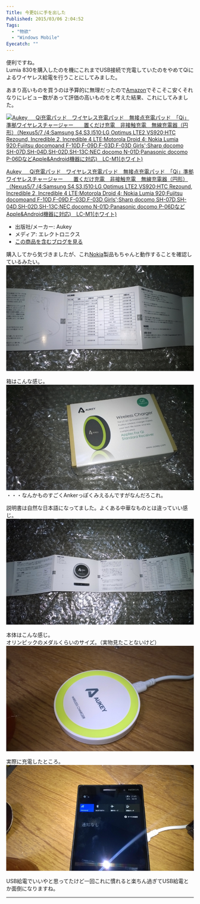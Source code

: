 ```yaml
---
Title: 今更Qiに手を出した
Published: 2015/03/06 2:04:52
Tags:
  - "物欲"
  - "Windows Mobile"
Eyecatch: ""
---
```

<p>便利ですね。<br/>
Lumia 830を購入したのを機にこれまでUSB接続で充電していたのをやめてQiによるワイヤレス給電を行うことにしてみました。</p>

<p>あまり高いものを買うのは予算的に無理だったので<a class="keyword" href="http://d.hatena.ne.jp/keyword/Amazon">Amazon</a>でそこそこ安くそれなりにレビュー数があって評価の高いものをと考えた結果、これにしてみました。</p>

<p><div class="hatena-asin-detail"><a href="http://www.amazon.co.jp/exec/obidos/ASIN/B00M8R1750/ovis91-22/"><img src="http://ecx.images-amazon.com/images/I/51EN2RjkzyL._SL160_.jpg" class="hatena-asin-detail-image" alt="Aukey 　 Qi充電パッド　ワイヤレス充電パッド　無接点充電パッド　「Qi」準拠ワイヤレスチャージャー　　置くだけ充電　非接触充電　無線充電器（円形）（Nexus5/7 /4;Samsung S4,S3,I510;LG Optimus LTE2,VS920;HTC Rezound, Incredible 2, Incredible 4 LTE;Motorola Droid 4; Nokia Lumia 920;Fujitsu docomoand F-10D,F-09D,F-03D,F-03D Girls';Sharp docomo SH-07D,SH-04D,SH-02D,SH-13C;NEC docomo N-01D;Panasonic docomo P-06DなどApple&Android機器に対応)　LC-M1(ホワイト)" title="Aukey 　 Qi充電パッド　ワイヤレス充電パッド　無接点充電パッド　「Qi」準拠ワイヤレスチャージャー　　置くだけ充電　非接触充電　無線充電器（円形）（Nexus5/7 /4;Samsung S4,S3,I510;LG Optimus LTE2,VS920;HTC Rezound, Incredible 2, Incredible 4 LTE;Motorola Droid 4; Nokia Lumia 920;Fujitsu docomoand F-10D,F-09D,F-03D,F-03D Girls';Sharp docomo SH-07D,SH-04D,SH-02D,SH-13C;NEC docomo N-01D;Panasonic docomo P-06DなどApple&Android機器に対応)　LC-M1(ホワイト)"></a><div class="hatena-asin-detail-info"><p class="hatena-asin-detail-title"><a href="http://www.amazon.co.jp/exec/obidos/ASIN/B00M8R1750/ovis91-22/">Aukey 　 Qi充電パッド　ワイヤレス充電パッド　無接点充電パッド　「Qi」準拠ワイヤレスチャージャー　　置くだけ充電　非接触充電　無線充電器（円形）（Nexus5/7 /4;Samsung S4,S3,I510;LG Optimus LTE2,VS920;HTC Rezound, Incredible 2, Incredible 4 LTE;Motorola Droid 4; Nokia Lumia 920;Fujitsu docomoand F-10D,F-09D,F-03D,F-03D Girls';Sharp docomo SH-07D,SH-04D,SH-02D,SH-13C;NEC docomo N-01D;Panasonic docomo P-06DなどApple&Android機器に対応)　LC-M1(ホワイト)</a></p><ul><li><span class="hatena-asin-detail-label">出版社/メーカー:</span> Aukey</li><li><span class="hatena-asin-detail-label">メディア:</span> エレクトロニクス</li><li><a href="http://d.hatena.ne.jp/asin/B00M8R1750/ovis91-22" target="_blank">この商品を含むブログを見る</a></li></ul></div><div class="hatena-asin-detail-foot"></div></div></p>

<p>購入してから気づきましたが、これ<a class="keyword" href="http://d.hatena.ne.jp/keyword/Nokia">Nokia</a>製品もちゃんと動作することを確認しているみたい。<br/>
<span itemscope itemtype="http://schema.org/Photograph"><img src="20150218214243.jpg" alt="f:id:Ovis:20150218214243j:plain" title="f:id:Ovis:20150218214243j:plain" class="hatena-fotolife" itemprop="image"></span></p>

<p>箱はこんな感じ。<br/>
<span itemscope itemtype="http://schema.org/Photograph"><img src="20150218213948.jpg" alt="f:id:Ovis:20150218213948j:plain" title="f:id:Ovis:20150218213948j:plain" class="hatena-fotolife" itemprop="image"></span>
・・・なんかものすごくAnkerっぽくみえるんですがなんだろこれ。</p>

<p>説明書は自然な日本語になってました。よくある中華なものとは違っていい感じ。<br/>
<span itemscope itemtype="http://schema.org/Photograph"><img src="20150218214203.jpg" alt="f:id:Ovis:20150218214203j:plain" title="f:id:Ovis:20150218214203j:plain" class="hatena-fotolife" itemprop="image"></span></p>

<p>本体はこんな感じ。<br/>
オリンピックのメダルくらいのサイズ。（実物見たことないけど）<br/>
<span itemscope itemtype="http://schema.org/Photograph"><img src="20150218214443.jpg" alt="f:id:Ovis:20150218214443j:plain" title="f:id:Ovis:20150218214443j:plain" class="hatena-fotolife" itemprop="image"></span></p>

<p>実際に充電したところ。
<span itemscope itemtype="http://schema.org/Photograph"><img src="20150218214534.jpg" alt="f:id:Ovis:20150218214534j:plain" title="f:id:Ovis:20150218214534j:plain" class="hatena-fotolife" itemprop="image"></span></p>

<p>USB給電でいいやと思ってたけど一回これに慣れると楽ちん過ぎてUSB給電とか面倒になりますね。</p>

***